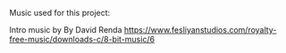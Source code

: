 Music used for this project:

Intro music by By David Renda
https://www.fesliyanstudios.com/royalty-free-music/downloads-c/8-bit-music/6

